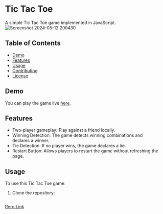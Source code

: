 # Tic Tac Toe

A simple Tic Tac Toe game implemented in JavaScript.
![Screenshot 2024-05-12 200430](https://github.com/DikshitaRao/Prodigy_WD_03_dikshita-rao/assets/161601609/0f3c2b29-a4ff-4f85-9bef-29e5939db6d8)

## Table of Contents

- [Demo](#demo)
- [Features](#features)
- [Usage](#usage)
- [Contributing](#contributing)
- [License](#license)

## Demo

You can play the game live [here](link-to-live-demo).

## Features

- Two-player gameplay: Play against a friend locally.
- Winning Detection: The game detects winning combinations and declares a winner.
- Tie Detection: If no player wins, the game declares a tie.
- Restart Button: Allows players to restart the game without refreshing the page.

## Usage

To use this Tic Tac Toe game:

1. Clone the repository:

   ```bash
[Rero Link](https://github.com/DikshitaRao/Prodigy_WD_03_dikshita-rao.git)
